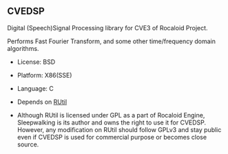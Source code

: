 CVEDSP
---

Digital (Speech)Signal Processing library for CVE3 of Rocaloid Project.

Performs Fast Fourier Transform, and some other time/frequency domain algorithms.

* License: BSD
* Platform: X86(SSE)
* Language: C
* Depends on [RUtil][1]


* Although RUtil is licensed under GPL as a part of Rocaloid Engine, Sleepwalking is its author and owns the right to use it for CVEDSP. However, any modification on RUtil should follow GPLv3 and stay public even if CVEDSP is used for commercial purpose or becomes close source.

 [1]: https://github.com/Sleepwalking/Rocaloid/tree/CurrentBranch/RUtil "RUtil"
